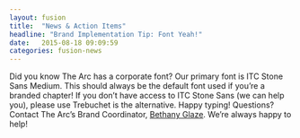 ```yaml
---
layout: fusion
title:  "News & Action Items"
headline: "Brand Implementation Tip: Font Yeah!"
date:   2015-08-18 09:09:59
categories: fusion-news
---
```

Did you know The Arc has a corporate font? Our primary font is ITC Stone Sans Medium. This should always be the default font used if you’re a branded chapter! If you don’t have access to ITC Stone Sans (we can help you), please use Trebuchet is the alternative. Happy typing! Questions? Contact The Arc’s Brand Coordinator, <a href="mailto:glaze@thearc.org">Bethany Glaze</a>. We’re always happy to help!